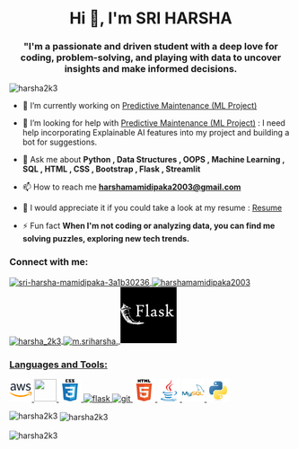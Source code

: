<h1 align="center">Hi 👋, I'm SRI HARSHA</h1>
<h3 align="center">"I'm a passionate and driven student with a deep love for coding, problem-solving, and playing with data to uncover insights and make informed decisions.</h3>

<p align="left"> <img src="https://komarev.com/ghpvc/?username=harsha2k3&label=Profile%20views&color=0e75b6&style=flat" alt="harsha2k3" /> </p>

- 🔭 I’m currently working on [Predictive Maintenance (ML Project)](https://github.com/Harsha2k3/predictive_maintenance_ML_Project)

- 🤝 I’m looking for help with [Predictive Maintenance (ML Project)](https://github.com/Harsha2k3/predictive_maintenance_ML_Project) : I need help incorporating Explainable AI features into my project and building a bot for suggestions.

- 💬 Ask me about **Python , Data Structures , OOPS , Machine Learning , SQL , HTML , CSS , Bootstrap , Flask , Streamlit**

- 📫 How to reach me **harshamamidipaka2003@gmail.com**

- 📄 I would appreciate it if you could take a look at my resume : [Resume](https://drive.google.com/file/d/1-5HWZn-hogfMM_vMDkC9v3WSO0q8iYaK/view?usp=sharing)

- ⚡ Fun fact **When I'm not coding or analyzing data, you can find me solving puzzles, exploring new tech trends.**

<h3 align="left">Connect with me:</h3>
<p align="left">
  <a href="https://linkedin.com/in/sri-harsha-mamidipaka-3a1b30236" target="blank">
    <img align="center" src="https://raw.githubusercontent.com/rahuldkjain/github-profile-readme-generator/master/src/images/icons/Social/linked-in-alt.svg" alt="sri-harsha-mamidipaka-3a1b30236" height="30" width="40" />
  </a>
  <a href="https://instagram.com/harshamamidipaka2003" target="blank">
    <img align="center" src="https://raw.githubusercontent.com/rahuldkjain/github-profile-readme-generator/master/src/images/icons/Social/instagram.svg" alt="harshamamidipaka2003" height="30" width="40" />
  </a>
  <a href="https://www.leetcode.com/harsha_2k3" target="blank">
    <img align="center" src="https://raw.githubusercontent.com/rahuldkjain/github-profile-readme-generator/master/src/images/icons/Social/leet-code.svg" alt="harsha_2k3" height="30" width="40" />
  </a>
  <a href="https://discord.gg/m.sriharsha." target="blank">
    <img align="center" src="https://raw.githubusercontent.com/rahuldkjain/github-profile-readme-generator/master/src/images/icons/Social/discord.svg" alt="m.sriharsha." height="30" width="40" />
  </a>
  <a href="https://flask.palletsprojects.com/" target="blank">
    <svg xmlns="http://www.w3.org/2000/svg" x="0px" y="0px" width="100" height="100" viewBox="0,0,256,256">
      <g fill="#000000" fill-rule="nonzero" stroke="none" stroke-width="1" stroke-linecap="butt" stroke-linejoin="miter" stroke-miterlimit="10" stroke-dasharray="" stroke-dashoffset="0" font-family="none" font-weight="none" font-size="none" text-anchor="none" style="mix-blend-mode: normal">
        <path d="M0,256v-256h256v256z" id="bgRectangle"></path>
      </g>
      <g fill="#ffffff" fill-rule="nonzero" stroke="none" stroke-width="1" stroke-linecap="butt" stroke-linejoin="miter" stroke-miterlimit="10" stroke-dasharray="" stroke-dashoffset="0" font-family="none" font-weight="none" font-size="none" text-anchor="none" style="mix-blend-mode: normal">
        <g transform="scale(5.12,5.12)"><path d="M2.60938,14.62891c-0.41525,0.03487 -0.77777,0.36873 -0.25977,0.92774c0.995,0.562 -0.9813,0.97556 -0.4043,1.35156c0.184,0.396 -0.01473,0.8372 -0.55273,0.9082c-0.788,0.068 -0.71331,1.14408 0.05469,0.58008c0.857,-0.272 0.14814,0.10755 -0.25586,0.18555c-0.907,0.264 -1.52505,1.17005 -0.99805,1.99805c0.504,1.14 0.6383,2.41166 1.0293,3.59766c0.647,1.824 1.59231,3.55959 2.82031,5.05859c0.583,0.85 1.43533,1.45398 2.23633,2.08398c0.788,0.511 1.6655,1.0222 2.5625,1.2832c1.593,0.583 3.30256,0.63753 4.97656,0.76953c1.02,-0.002 2.04378,-0.07391 3.05078,-0.25391c0.906,0.098 1.55795,-0.67658 2.37695,-0.26758c0.496,-0.44 1.21884,-0.24836 1.71484,-0.56836c0.367,-1.248 -1.26039,-0.24742 -1.77539,-0.85742c-0.56,0.658 -1.02998,-0.07219 -1.70898,0.13281c-1.156,0.058 0.08759,-0.51788 0.05859,-1.04687c-0.613,-0.47 -1.30527,0.64531 -1.69726,0.94531c-0.968,-0.175 -1.92645,-0.45014 -2.81445,-0.86914c-1.012,-0.527 -2.00528,-1.15397 -2.73828,-2.04297c-0.767,-0.908 -1.61484,-1.82619 -1.96484,-2.99219c-0.74,-1.925 -0.69186,-4.00925 -0.88086,-6.03125c0.07,-1.369 1.51563,0.14734 2.14063,-0.34766c-0.214,-0.71 -1.35437,-0.93475 -1.98437,-1.21875c-0.608,-0.042 -0.82956,-0.58686 -1.47656,-0.63086c0.031,-0.76 -1.18881,-0.34181 -1.63281,-0.88281c0.437,-1.128 -1.44778,0.02678 -1.30078,-0.94922c0.307,-0.6345 -0.16092,-0.89816 -0.57617,-0.86328zM2.61523,14.72461c0.09856,-0.02459 0.21192,-0.00481 0.32617,0.08594c0.542,0.73 -0.99689,-0.08372 -0.46289,0.61328c-0.32475,-0.15225 -0.15897,-0.62544 0.13672,-0.69922zM41.91406,15.08594c-0.067,0 -0.24239,0.09134 -0.52539,0.27734c-0.35,0.226 -0.71947,0.4042 -1.10547,0.5332c-0.242,0.083 -0.36133,0.19866 -0.36133,0.34766c0,0.103 0.08391,0.18323 0.25391,0.24023c0.361,0.119 0.59794,0.28314 0.71094,0.49414c0.083,0.165 0.125,0.45786 0.125,0.88086v6.75586c0,0.592 -0.14278,0.92409 -0.42578,0.99609c-0.315,0.082 -0.47266,0.20328 -0.47266,0.36328c0,0.067 0.00563,0.12025 0.01563,0.15625c0.025,0.103 0.19295,0.14123 0.50195,0.11523c1.227,-0.098 2.09828,-0.12217 2.61328,-0.07617c0.165,0.016 0.26569,0.00847 0.30469,-0.01953c0.039,-0.028 0.05859,-0.1017 0.05859,-0.2207c0,-0.15 -0.12128,-0.24048 -0.36328,-0.27148c-0.392,-0.041 -0.642,-0.09792 -0.75,-0.16992c-0.154,-0.103 -0.23805,-0.31844 -0.24805,-0.64844c-0.01,-0.33 -0.01367,-0.58281 -0.01367,-0.75781c0,-0.247 0.12128,-0.43827 0.36328,-0.57227c0.216,-0.155 0.36708,-0.23242 0.45508,-0.23242c0.072,0 0.13173,0.043 0.17773,0.125c0.567,0.959 1.25827,1.87595 2.07227,2.75195c0.123,0.129 0.33014,0.16442 0.61914,0.10742c0.583,-0.046 1.05306,-0.07117 1.41406,-0.07617c0.242,-0.01 0.36328,-0.10711 0.36328,-0.28711c0,-0.144 -0.02894,-0.23263 -0.08594,-0.26563c-0.057,-0.033 -0.20245,-0.05078 -0.43945,-0.05078c-0.319,0 -0.6633,-0.1567 -1.0293,-0.4707c-0.572,-0.499 -1.18022,-1.23975 -1.82422,-2.21875c-0.175,-0.273 -0.26172,-0.44558 -0.26172,-0.51758c0,-0.046 0.01955,-0.08423 0.06055,-0.11523c0.556,-0.556 1.08031,-0.94597 1.57031,-1.16797c0.351,-0.165 0.72409,-0.25648 1.12109,-0.27148c0.253,-0.015 0.37891,-0.11016 0.37891,-0.28516c0,-0.186 -0.08023,-0.28211 -0.24023,-0.28711c-0.489,0 -0.98156,-0.00281 -1.47656,-0.00781c-0.711,-0.005 -1.25205,-0.03198 -1.62305,-0.08398c-0.165,-0.026 -0.25648,0.05242 -0.27148,0.23242c-0.01,0.18 0.07586,0.27978 0.25586,0.30078c0.417,0.057 0.625,0.15397 0.625,0.29297c0,0.077 -0.06155,0.18155 -0.18555,0.31055c-0.624,0.541 -1.14817,0.9775 -1.57617,1.3125c-0.16,0.134 -0.27847,0.20117 -0.35547,0.20117c-0.072,0 -0.10937,-0.06717 -0.10937,-0.20117l-0.01367,-4.83789c0,-0.634 0.00281,-1.13962 0.00781,-1.51562c0.005,-0.546 0.00781,-0.80162 0.00781,-0.76562c0,-0.268 -0.10736,-0.40039 -0.31836,-0.40039zM24.26758,15.14063c-0.082,0 -0.27889,0.09134 -0.58789,0.27734c-0.376,0.237 -0.73984,0.41239 -1.08984,0.52539c-0.232,0.077 -0.34766,0.19461 -0.34766,0.34961c0,0.103 0.08023,0.18128 0.24023,0.23828c0.304,0.108 0.51572,0.26103 0.63672,0.45703c0.121,0.196 0.18359,0.50292 0.18359,0.91992v6.99414c0,0.422 -0.14088,0.67672 -0.42187,0.76172c-0.281,0.085 -0.41992,0.1885 -0.41992,0.3125c0,0.139 0.02327,0.22486 0.07227,0.25586c0.049,0.03 0.17962,0.03467 0.39063,0.01367c1.052,-0.088 1.93158,-0.0963 2.64258,-0.0293c0.232,0.025 0.34766,-0.06548 0.34766,-0.27148c0,-0.149 -0.11466,-0.23672 -0.34766,-0.26172c-0.376,-0.046 -0.64187,-0.1412 -0.79687,-0.2832c-0.155,-0.142 -0.23242,-0.36959 -0.23242,-0.68359l-0.0293,-6.90234c-0.006,-0.494 -0.00133,-0.99781 0.01367,-1.50781c0.021,-0.536 0.03125,-0.79444 0.03125,-0.77344c0,-0.263 -0.09416,-0.39258 -0.28516,-0.39258zM13.98828,15.95313c-0.057,0.01 -0.09705,0.06411 -0.12305,0.16211c-0.051,0.16 0.02642,0.28591 0.23242,0.37891c0.329,0.15 0.55478,0.317 0.67578,0.5c0.121,0.183 0.18164,0.44516 0.18164,0.78516v6.61719c0,0.83 -0.25281,1.27308 -0.75781,1.33008c-0.221,0.021 -0.33203,0.09647 -0.33203,0.23047c0,0.212 0.11003,0.30249 0.33203,0.27148c0.793,-0.108 1.80048,-0.11167 3.02148,-0.01367c0.422,0.036 0.64869,-0.03117 0.67969,-0.20117c0.031,-0.195 -0.08003,-0.30603 -0.33203,-0.33203c-0.494,-0.062 -0.81584,-0.13199 -0.96484,-0.20898c-0.191,-0.093 -0.28711,-0.26934 -0.28711,-0.52734v-3.47656c0,-0.066 0.04567,-0.10156 0.13867,-0.10156c0.819,0 1.41239,0.02241 1.77539,0.06641c0.363,0.044 0.61209,0.3892 0.74609,1.0332c0.037,0.17 0.12553,0.24547 0.26953,0.23047c0.175,-0.01 0.26086,-0.08084 0.25586,-0.21484c-0.052,-1.123 -0.00533,-2.03533 0.13867,-2.73633c0.026,-0.124 -0.04961,-0.20424 -0.22461,-0.24023c-0.206,-0.046 -0.32533,0.03423 -0.36133,0.24023c-0.057,0.377 -0.11483,0.60922 -0.17383,0.69922c-0.059,0.09 -0.1757,0.14502 -0.3457,0.16602c-0.871,0.057 -1.53514,0.08875 -1.99414,0.09375c-0.149,0.005 -0.22266,-0.05092 -0.22266,-0.16992v-3.50195c0,-0.119 0.02417,-0.19642 0.07617,-0.23242c0.083,-0.057 0.25934,-0.08398 0.52734,-0.08398c1.17,0 1.89936,0.02236 2.19336,0.06836c0.273,0.036 0.4932,0.14336 0.6582,0.31836c0.14,0.149 0.28641,0.41111 0.44141,0.78711c0.056,0.139 0.15678,0.20898 0.30078,0.20898c0.144,0 0.21484,-0.08023 0.21484,-0.24023c0.02,-0.814 0.07411,-1.39328 0.16211,-1.73828c0.005,-0.021 0.00777,-0.04041 0.00977,-0.06641c0,-0.077 -0.17258,-0.10694 -0.51758,-0.08594c-1.036,0.062 -2.2655,0.09375 -3.6875,0.09375c-1.206,0 -1.97188,-0.02613 -2.29687,-0.07812c-0.222,-0.036 -0.35816,-0.04625 -0.41016,-0.03125zM3.79102,16.13672c0.138,0.02925 0.18564,0.11161 -0.19336,0.16211l-0.15234,-0.00781c-0.02,-0.1595 0.2077,-0.18355 0.3457,-0.1543zM3.63867,16.66992c0.274,0.12 0.83573,0.17556 0.92773,0.47656c-0.561,-0.292 0.11163,0.35184 -0.35937,0.33984c-0.254,0.003 -0.72436,-0.54241 -0.56836,-0.81641zM3.49805,17.12305c0.635,0.483 -0.35386,-0.00027 -0.75586,0.30273c-0.633,0.064 0.69386,-0.35673 0.75586,-0.30273zM5.17578,17.41211c0.08103,0.02238 0.08102,0.09902 -0.05273,0.25977c0.492,0.588 0.11039,0.38966 -0.22461,-0.02734c0.294,0.203 0.06723,1.07956 -0.38477,0.47656c-0.32,-0.596 -0.52259,-0.19316 -0.18359,0.21484c-0.333,-0.627 -1.29695,-0.35914 -2.00195,-0.11914c-0.455,-0.05 1.18238,-0.38875 1.35938,-0.46875c0.27375,0.00525 1.24519,-0.40306 1.48828,-0.33594zM7.14844,18.07617c0.20111,-0.00259 0.39945,0.00498 0.5957,0.02148c0.315,0.367 -0.23845,0.9883 -0.81445,1.0293c-0.7,0.262 -1.4125,0.32611 -2.0625,0.41211c-0.834,-0.105 -1.43287,0.64523 -2.29687,0.74023c0.23,-0.426 -0.18895,-0.14697 -0.62695,-0.16797c0.223,0.86 -1.543,-0.22855 -0.5,-0.43555c-0.782,-0.278 -0.79294,0.54372 -0.71094,1.01172h-0.05273c-0.716,-0.922 0.08033,-1.29802 0.98633,-1.41602c-0.172,0.425 0.24739,0.56167 0.65039,0.63867c0.653,-0.18 -0.42955,-0.2958 0.06445,-0.4668c0.271,-0.05 -0.86397,-0.27144 0.08203,-0.39844c0.97,-0.163 1.84269,-0.54414 2.80469,-0.74414c0.651,-0.129 1.27753,-0.21683 1.88086,-0.22461zM6.93359,18.29492c-0.08563,-0.02662 -0.28472,0.02692 -0.38672,0.29492c0.074,0.169 0.1107,-0.04942 0.0957,-0.10742c0.3495,-0.0535 0.37664,-0.16088 0.29102,-0.1875zM4.91602,18.6543c-0.27987,-0.01288 -0.73839,0.04769 -0.90039,0.24219c0.206,0.094 0.43252,-0.26011 0.72852,-0.03711c0.5525,-0.105 0.45175,-0.1922 0.17188,-0.20508zM8.91211,18.70508c0.13989,-0.02284 0.57305,0.13891 0.41992,0.41016c-0.105,0.03 -0.08706,-0.1283 -0.16406,-0.1543c-0.31725,-0.16163 -0.3398,-0.24216 -0.25586,-0.25586zM3.48633,19.08008c-0.07314,-0.00008 -0.13167,0.03305 -0.13867,0.12305l0.14063,0.12891c0.56175,0.04575 0.21747,-0.25172 -0.00195,-0.25195zM3.17188,19.33789c-0.10428,-0.01524 -0.20091,0.04253 -0.25391,0.23828c0.098,-0.024 0.25366,0.03252 0.34766,0.10352c0.5925,0.405 0.21909,-0.29609 -0.09375,-0.3418zM6.98242,19.43359c0.52002,-0.10177 0.3683,1.24433 0.20117,1.6582c0.315,-0.215 0.25434,0.99917 0.15234,1.45117c0.172,-0.231 0.24278,0.37378 0.05078,0.80078c0.016,-0.07 0.41609,-0.131 0.12109,0.375c-0.225,-0.496 -0.32273,1.00898 -0.17773,0.33398c0.397,-0.638 0.29306,-0.03395 0.41406,0.24805c0.078,0.585 0.33897,1.12458 0.41797,1.64258c0.367,0.37 -0.1563,0.11914 -0.1543,0.61914c0.119,-0.145 0.60456,0.20366 0.60156,0.72266c0.04,-0.823 0.08728,-0.19252 0.48828,0.02148c0.335,0.54 0.58594,1.04523 1.08594,1.49023c0.39,0.451 -0.02447,0.13416 0.14453,0.41016c0.414,0.734 1.37313,1.15956 2.20313,1.35156c0.364,0.474 0.91039,0.94547 1.65039,0.73047c-0.626,0.386 1.76308,0.49098 0.95508,0.70898c-0.42,0.228 -0.81852,-0.14695 -1.22852,-0.12695c-0.57,-0.196 -1.47103,-0.79667 -2.08203,-0.38867c-0.845,0.529 0.43305,-0.58984 -0.25195,-0.08984c-0.694,0.833 -0.47144,-0.51828 -1.14844,-0.11328c-0.039,-0.129 -0.60178,-0.16458 -0.17578,-0.39258c-0.382,-0.024 -0.14386,-0.04852 -0.00586,-0.35352c-0.164,-0.034 -1.07559,-0.00178 -1.43359,-0.30078c-0.422,-0.549 0.07367,-0.32609 0.51367,-0.24609c-0.706,0.124 0.24284,0.52969 0.71484,0.30469c-0.212,-0.09 -0.45462,-0.54822 -1.01562,-0.94922c-0.784,-0.472 -1.42919,-0.69722 -2.24219,-1.07422c-0.88,-0.522 0.19695,-0.18516 0.50195,0.08984c0.878,0.387 0.53244,-0.54316 0.02344,-0.78516c-0.558,0.023 -0.70144,-0.61803 -1.14844,-0.58203c0.706,0.113 1.19616,-0.18258 0.41016,-0.89258c-0.747,-0.872 0.31195,0.65794 -0.12305,0.46094c-0.198,-0.261 -0.04964,-0.63649 -0.68164,-0.77148c-0.007,0.241 -0.08661,0.61442 -0.22461,0.10742c-0.176,0.03 -0.37748,0.22317 -0.52148,-0.29883c0.136,-0.593 -0.58722,-0.72842 -0.69922,-1.10742c0.625,0.399 0.90784,0.08444 0.46484,-0.35156c-0.305,-0.533 -0.34758,-0.11502 -0.51758,-0.04102c-0.613,0.626 -0.05612,-1.07989 -0.32812,-0.58789c-0.274,-0.008 -0.11633,0.30155 -0.11133,0.68555c-0.896,-0.222 0.21756,0.47152 0.47656,0.85352c-0.409,-0.428 -0.33964,0.32084 -0.68164,-0.03516c-0.116,-0.315 -0.13217,-0.81239 -0.70117,-0.90039c0.647,-0.224 -0.38483,-0.67912 -0.29883,-0.70312c0.37,-0.337 0.41728,-0.80017 0.86328,-0.07617c-0.565,-0.046 -0.01595,0.93262 0.12305,0.64063c-0.022,-0.501 0.23095,-1.02681 -0.62305,-1.25781c-0.251,0.338 -0.68364,-0.66217 -0.18164,-0.45117c-0.066,-0.664 0.77861,-0.27255 0.72461,-0.56055c0.436,-0.191 -0.52781,-0.80769 -0.00781,-1.05469c0.398,0.242 1.43033,-0.3808 0.73633,-0.4668c0.434,-0.004 0.78212,0.18609 0.82813,-0.25391c0.351,0.076 1.3005,0.37834 0.4375,-0.09766c0.276,-0.137 0.85931,-0.25281 1.19531,-0.25781c0.10363,-0.08062 0.19134,-0.12413 0.26563,-0.13867zM36.62109,19.99219c-0.664,0 -1.1948,0.14827 -1.5918,0.44727c-0.428,0.31 -0.64062,0.74183 -0.64062,1.29883c0,0.453 0.13716,0.81403 0.41016,1.08203c0.252,0.252 0.75386,0.54586 1.50586,0.88086c0.52,0.227 0.87078,0.4257 1.05078,0.5957c0.165,0.15 0.24805,0.33464 0.24805,0.55664c0,0.505 -0.36284,0.75781 -1.08984,0.75781c-0.861,0 -1.48509,-0.33672 -1.87109,-1.01172c-0.088,-0.149 -0.19436,-0.21617 -0.31836,-0.20117c-0.124,0.01 -0.18555,0.15083 -0.18555,0.42383c0,0.634 0.0215,0.98855 0.0625,1.06055c0.067,0.077 0.30956,0.16091 0.72656,0.25391c0.484,0.103 0.96912,0.15625 1.45313,0.15625c0.727,0 1.3007,-0.16238 1.7207,-0.48437c0.42,-0.322 0.62891,-0.75478 0.62891,-1.30078c0,-0.494 -0.15394,-0.88855 -0.46094,-1.18555c-0.237,-0.226 -0.6857,-0.48262 -1.3457,-0.76562c-0.629,-0.273 -1.02726,-0.47452 -1.19727,-0.60352c-0.191,-0.15 -0.28711,-0.34856 -0.28711,-0.60156c0,-0.453 0.35259,-0.67969 1.05859,-0.67969c0.624,0 1.13988,0.33109 1.54688,0.99609c0.057,0.093 0.16984,0.12194 0.33984,0.08594c0.159,-0.041 0.2318,-0.09511 0.2168,-0.16211c-0.129,-0.546 -0.21486,-0.96295 -0.25586,-1.25195c-0.016,-0.098 -0.20908,-0.18105 -0.58008,-0.24805c-0.345,-0.066 -0.72753,-0.09961 -1.14453,-0.09961zM30.1875,20.02344c-0.608,0 -1.24039,0.17453 -1.90039,0.51953c-0.629,0.33 -0.94336,0.61823 -0.94336,0.86523c0,0.396 0.21177,0.5742 0.63477,0.5332c0.371,-0.031 0.65552,-0.24558 0.85352,-0.64258c0.198,-0.397 0.40886,-0.5957 0.63086,-0.5957c0.778,0 1.15014,0.42453 1.11914,1.26953l-0.01367,0.49414c-0.005,0.216 -0.1832,0.35878 -0.5332,0.42578c-2.041,0.387 -3.06055,1.02502 -3.06055,1.91602c0,0.469 0.15389,0.84028 0.46289,1.11328c0.283,0.247 0.63559,0.37109 1.05859,0.37109c0.448,0 0.89489,-0.10541 1.33789,-0.31641c0.443,-0.211 0.68838,-0.31836 0.73438,-0.31836c0.062,0 0.16922,0.09892 0.32422,0.29492c0.154,0.196 0.3322,0.29297 0.5332,0.29297c0.237,0 0.55327,-0.10912 0.94727,-0.32812c0.394,-0.219 0.5918,-0.38223 0.5918,-0.49023c0,-0.201 -0.07556,-0.30173 -0.22656,-0.30273c-0.026,0 -0.11734,0.01306 -0.27734,0.03906c-0.16,0.026 -0.26722,0.03906 -0.32422,0.03906c-0.288,0 -0.43078,-0.16695 -0.42578,-0.50195l0.03125,-3.18555c0.01,-0.995 -0.50869,-1.49219 -1.55469,-1.49219zM6.92578,20.25977c-0.13148,0.03769 -0.33706,0.73658 -0.19531,0.98633c0.312,0.497 0.62419,-1.22153 0.36719,-0.64453c-0.138,0.735 -0.27908,0.42786 -0.08008,-0.11914c-0.012,-0.17575 -0.04797,-0.23522 -0.0918,-0.22266zM2.53516,20.91016c0.0497,-0.00223 0.13698,0.00175 0.27148,0.01563c0.694,-0.024 0.47117,0.38511 0.07617,0.41211c-0.009,0.026 -0.36184,-0.08464 -0.21484,-0.18164c0.952,0.12075 -0.48073,-0.23047 -0.13281,-0.24609zM4.2832,21.15234c0.05788,0.12975 0.15603,0.37392 0.08203,0.48242c0.195,0.193 0.86117,0.53645 0.32617,0.06445c0.341,-0.068 -0.04505,-0.17589 -0.24805,-0.33789c-0.2355,-0.3535 -0.21803,-0.33873 -0.16016,-0.20898zM2.01953,21.16992c0.1575,-0.00613 0.31917,0.07472 0.01367,0.26172c-0.3245,-0.1625 -0.17117,-0.25559 -0.01367,-0.26172zM6.45898,21.625c-0.01011,-0.01438 -0.01541,-0.00164 -0.00391,0.06836c0.11775,0.264 0.03423,-0.02523 0.00391,-0.06836zM4.09375,21.88867c0.092,0.133 0.34103,0.07412 0.45703,0.20313c1.048,0.434 -0.09403,-0.28112 -0.45703,-0.20312zM3.92969,21.9707c-0.05156,0.01172 -0.0423,0.08022 0.07227,0.23828c0.072,0.163 0.24563,0.17684 0.39063,0.21484c1.1245,0.51837 -0.23948,-0.5039 -0.46289,-0.45312zM1.99414,22.05859c0.17087,0.02788 0.37639,0.11998 0.15039,0.20898l-0.0918,-0.03516c-0.3655,-0.1665 -0.22947,-0.2017 -0.05859,-0.17383zM3.58398,22.19531c-0.0512,0.00267 -0.00728,0.07952 0.23047,0.29102l0.1543,0.1582c0.78,0.21375 -0.23116,-0.45723 -0.38477,-0.44922zM3.47852,22.4043c-0.04027,-0.00127 0.32155,0.38566 0.1543,0.37891c-0.579,-0.423 -0.34262,-0.12383 -0.01562,0.20117c0.355,0.527 0.64831,-0.31392 0.07031,-0.41992c-0.1375,-0.1155 -0.19556,-0.15973 -0.20898,-0.16016zM5.93555,22.95508c-0.00736,0.02414 -0.00864,0.1057 0.00586,0.2832c0.09675,0.08775 0.01622,-0.35562 -0.00586,-0.2832zM6.44727,23c-0.12473,0.00075 -0.21841,0.88506 0.08984,1.07031c0.127,0.365 0.26259,0.21478 0.30859,-0.19922c-0.298,0.006 0.12266,-0.64853 -0.27734,-0.51953c-0.035,-0.25475 -0.07952,-0.35181 -0.12109,-0.35156zM7.30859,23.01953c-0.02238,-0.04962 -0.0762,0.05888 -0.0957,0.42188v0.10352c0.108,-0.2685 0.11808,-0.47577 0.0957,-0.52539zM1.46875,23.04883c0.07903,-0.01903 0.5295,0.89328 0.46875,1.14453c-0.276,-0.096 -0.26263,-0.52786 -0.39062,-0.75586c-0.08875,-0.27225 -0.10447,-0.38233 -0.07812,-0.38867zM4.75977,23.09375c-0.073,0.203 0.15497,0.8687 0.29297,1.0957c0.352,0.541 0.19408,-0.29586 0.58008,0.24414c-0.212,-0.474 0.09969,-0.21597 0.05469,-0.41797c-0.098,-0.204 -1.04723,-1.28375 -0.61523,-0.46875c0.391,0.972 -0.2455,-0.12213 -0.3125,-0.45312zM1.2832,23.25195c0.10567,0.06811 0.38891,0.52891 0.44141,0.78516c0.445,0.536 0.26947,0.83128 0.73047,1.48828c-0.593,-0.374 -0.70503,-1.26675 -1.08203,-1.84375c-0.15413,-0.37012 -0.15325,-0.47056 -0.08984,-0.42969zM30.37109,23.37305c0.05088,0.00388 0.09105,0.01661 0.12305,0.03711c0.065,0.041 0.09484,0.12491 0.08984,0.25391l-0.01562,1.26953c0,0.16 -0.15952,0.29716 -0.47852,0.41016c-0.273,0.098 -0.53888,0.14648 -0.79687,0.14648c-0.644,0 -0.9668,-0.29567 -0.9668,-0.88867c0,-0.588 0.62128,-0.99284 1.86328,-1.21484c0.0695,-0.013 0.13077,-0.01755 0.18164,-0.01367zM4.55664,24.93164c0.23855,0.07487 0.09438,0.85506 0.45313,0.96094c0.801,1.045 -0.55481,0.03069 -1.00781,-0.07031c0.058,-0.003 -0.40212,-0.13078 -0.20312,-0.17578c-0.145,-0.149 -0.46952,-0.69013 0.27148,-0.32812c0.589,0.295 0.63842,0.09595 0.35742,-0.37305c0.05225,-0.02212 0.09483,-0.02437 0.12891,-0.01367zM1.85352,25.08398c0.01983,-0.09975 0.4277,0.55633 0.50195,0.83008c0.224,0.713 0.92509,1.1237 0.99609,1.5957c0.777,0.448 0.37825,1.17877 1.03125,1.38477c0.29,-0.147 0.31855,0.88002 0.93555,0.66602c-0.343,0.161 0.14441,0.35139 0.31641,0.65039c0.389,-0.053 1.24158,0.85697 0.39258,0.54297c-0.358,-0.076 -0.60247,-0.44841 -0.85547,-0.69141c-0.751,-0.477 -1.23839,-1.27506 -1.65039,-2.03906c-0.531,-0.803 -1.1702,-1.60592 -1.5332,-2.54492c-0.1065,-0.24375 -0.14138,-0.36128 -0.13477,-0.39453zM7.82031,25.6875c-0.03959,0.02028 -0.04166,0.13894 0.07422,0.39844l0.06836,0.11133c0.09437,-0.30687 -0.0766,-0.54356 -0.14258,-0.50977zM5.11914,26.60547c0.221,0.04812 0.5535,0.16686 0.6875,0.19336c0.037,0.159 -0.7575,0.13431 -0.0625,0.44531c-0.405,-0.011 -0.52722,-0.0415 0.05078,0.3125c-0.227,0.182 0.45766,0.32661 0.22266,0.59961c0.697,0.544 -0.12583,0.13802 -0.42383,-0.08398c-0.176,-0.122 -0.89325,-0.36444 -0.78125,-0.52344c0.846,0.444 0.2148,-0.01945 -0.1582,-0.31445c0.682,0.167 -0.54648,-0.50512 0.10352,-0.32812c0.193,0.047 -0.29225,-0.39822 0.34375,-0.07422c-0.313,-0.253 -0.20342,-0.27469 0.01758,-0.22656zM9.36133,28.31055c-0.08714,-0.03075 -0.00089,0.30652 0.19336,0.50977c0.414,0.493 0.09908,-0.27989 -0.04492,-0.33789c-0.07,-0.11025 -0.11939,-0.16163 -0.14844,-0.17187zM5.70898,28.79492c0.2305,0.0025 0.60734,0.10647 0.83984,0.23047c1.02,0.227 -0.217,0.5005 -0.625,0.1875l-0.17187,-0.03711c-0.3565,-0.283 -0.27347,-0.38336 -0.04297,-0.38086zM6.92773,28.90234c0.08483,-0.01811 0.47039,0.14047 0.63477,0.29297c0.489,0.066 0.49117,0.28939 -0.04883,0.15039c-0.096,-0.059 -0.25078,-0.05569 -0.30078,-0.17969c-0.27825,-0.17775 -0.33606,-0.25281 -0.28516,-0.26367zM7.57813,28.91016c0.15425,-0.00263 0.40683,0.0412 0.48633,0.1582c1.071,0.172 -0.06777,0.24684 -0.38477,-0.03516c-0.3115,-0.0715 -0.25581,-0.12042 -0.10156,-0.12305zM7.57813,29.51367c0.11578,-0.02559 0.87187,0.28655 0.32813,0.2168l-0.1582,-0.05078c-0.17575,-0.11025 -0.20852,-0.15748 -0.16992,-0.16602zM11.18164,29.69531c0.03375,0.01186 0.06805,0.04277 0.0918,0.10352c-0.28125,-0.0045 -0.19305,-0.13909 -0.0918,-0.10352zM7.58203,29.98828c0.2197,0.02124 1.06491,0.48298 0.31641,0.27148l-0.11523,-0.04492l-0.13086,-0.06055c-0.14825,-0.13175 -0.14355,-0.17309 -0.07031,-0.16602zM9.40039,31.20508c0.10153,-0.01617 0.93531,0.05948 0.22656,0.05273c-0.21325,-0.0325 -0.26041,-0.04734 -0.22656,-0.05273zM7.18359,31.32813c0.06003,0.01342 0.15517,0.04275 0.29492,0.09375c0.895,0.553 1.92681,0.84548 2.88281,1.27148c0.84,0.11 1.72574,0.3323 2.55273,0.1543c0.69,0.345 1.40566,-0.08934 2.09766,0.22266c-1.529,0.298 -3.102,-0.02823 -4.625,-0.24023c-0.96,-0.121 -1.81736,-0.51944 -2.69336,-0.89844c-0.127,-0.06 -0.24714,-0.13508 -0.36914,-0.20508c-0.602,-0.334 -0.52741,-0.40222 0.05859,-0.07422c0.207,0.165 1.67556,0.76614 0.97656,0.36914c-0.26425,-0.06563 -1.596,-0.78727 -1.17578,-0.69336zM12.75,31.59375c0.0685,0.044 0.07086,0.18764 0.06836,0.36914c-0.46,0.508 -0.1857,-0.20764 -0.4707,0.06836c-0.263,0.21 -0.20059,-0.12508 -0.05859,-0.20508c0.2575,-0.2205 0.39244,-0.27642 0.46094,-0.23242zM16.58398,31.75586c0.41062,0.03537 0.88034,0.13022 1.15234,0.13672c-0.165,0.347 -1.18481,0.02814 -1.63281,0.11914l-0.19336,-0.01172l-0.11914,-0.01953c0.0315,-0.236 0.38234,-0.25999 0.79297,-0.22461zM20.11523,31.86719c1.062,-0.001 0.07003,0.15434 -0.41797,0.15234c-0.554,-0.13 0.25097,-0.12634 0.41797,-0.15234zM13.71875,32.00586c0.085,-0.00962 0.11405,0.05739 -0.12695,0.21289l-0.08789,0.02734c-0.012,-0.146 0.12984,-0.23061 0.21484,-0.24023zM13.31445,32.06836c0.01563,0.02416 -0.0193,0.09333 -0.1543,0.23633c-0.393,0.0255 0.10742,-0.3088 0.1543,-0.23633zM9.48242,32.17773c0.09591,-0.02409 1.12897,0.27384 1.26172,0.24609c1.053,0.391 -0.62856,0.1272 -0.97656,-0.0918c-0.24425,-0.10325 -0.31712,-0.14626 -0.28516,-0.1543zM14.57031,32.22852c0.00228,0.02623 -0.05253,0.08772 -0.20703,0.19922l-0.12891,0.08398c-0.183,-0.12675 0.32909,-0.36191 0.33594,-0.2832z"></path></g></g>
</svg>

<h3 align="left">Languages and Tools:</h3>
<p align="left"> <a href="https://aws.amazon.com" target="_blank" rel="noreferrer"> <img src="https://raw.githubusercontent.com/devicons/devicon/master/icons/amazonwebservices/amazonwebservices-original-wordmark.svg" alt="aws" width="40" height="40"/> </a> <a href="https://getbootstrap.com" target="_blank" rel="noreferrer"> <img src="https://img.icons8.com/?size=100&id=ldQqWiIRv9bc&format=png&color=000000" width="40" height="40"/> </a> <a href="https://www.w3schools.com/css/" target="_blank" rel="noreferrer"> <img src="https://raw.githubusercontent.com/devicons/devicon/master/icons/css3/css3-original-wordmark.svg" alt="css3" width="40" height="40"/> </a> <a href="https://flask.palletsprojects.com/" target="_blank" rel="noreferrer"> <img src="https://drive.google.com/file/d/1X2jjLRiWyYOYMebHoYsAiYPYPf9k1TDq/view?usp=sharing" alt="flask" width="40" height="40"/> </a> <a href="https://git-scm.com/" target="_blank" rel="noreferrer"> <img src="https://www.vectorlogo.zone/logos/git-scm/git-scm-icon.svg" alt="git" width="40" height="40"/> </a> <a href="https://www.w3.org/html/" target="_blank" rel="noreferrer"> <img src="https://raw.githubusercontent.com/devicons/devicon/master/icons/html5/html5-original-wordmark.svg" alt="html5" width="40" height="40"/> </a> <a href="https://www.java.com" target="_blank" rel="noreferrer"> <img src="https://raw.githubusercontent.com/devicons/devicon/master/icons/java/java-original.svg" alt="java" width="40" height="40"/> </a> <a href="https://www.mysql.com/" target="_blank" rel="noreferrer"> <img src="https://raw.githubusercontent.com/devicons/devicon/master/icons/mysql/mysql-original-wordmark.svg" alt="mysql" width="40" height="40"/> </a> <a href="https://www.python.org" target="_blank" rel="noreferrer"> <img src="https://raw.githubusercontent.com/devicons/devicon/master/icons/python/python-original.svg" alt="python" width="40" height="40"/> </a> </p>

<p><img align="left" src="https://github-readme-stats.vercel.app/api/top-langs?username=harsha2k3&show_icons=true&locale=en&layout=compact" alt="harsha2k3" /></p>

<p>&nbsp;<img align="center" src="https://github-readme-stats.vercel.app/api?username=harsha2k3&show_icons=true&locale=en" alt="harsha2k3" /></p>

<p><img align="center" src="https://github-readme-streak-stats.herokuapp.com/?user=harsha2k3&" alt="harsha2k3" /></p>
